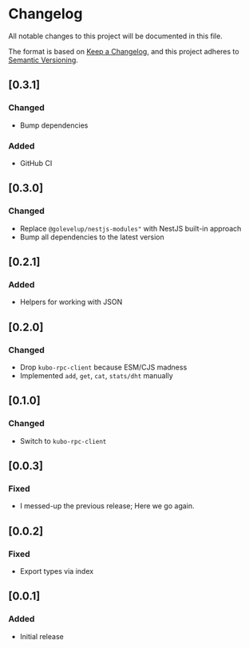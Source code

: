 # Changelog

All notable changes to this project will be documented in this file.

The format is based on [Keep a Changelog](https://keepachangelog.com/en/1.0.0/),
and this project adheres to [Semantic Versioning](https://semver.org/spec/v2.0.0.html).

## [0.3.1]

### Changed

- Bump dependencies

### Added

- GitHub CI

## [0.3.0]

### Changed

- Replace `@golevelup/nestjs-modules"` with NestJS built-in approach
- Bump all dependencies to the latest version

## [0.2.1]

### Added

- Helpers for working with JSON

## [0.2.0]

### Changed

- Drop `kubo-rpc-client` because ESM/CJS madness
- Implemented `add`, `get`, `cat`, `stats/dht` manually

## [0.1.0]

### Changed

- Switch to `kubo-rpc-client`

## [0.0.3]

### Fixed

-   I messed-up the previous release; Here we go again.

## [0.0.2]

### Fixed

-   Export types via index

## [0.0.1]

### Added

-   Initial release
